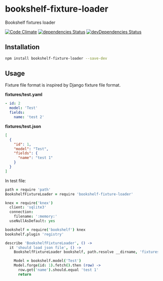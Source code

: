 # bookshelf-fixture-loader

Bookshelf fixtures loader

[![Code Climate](https://codeclimate.com/github/tomi77/node-bookshelf-fixture-loader/badges/gpa.svg)](https://codeclimate.com/github/tomi77/node-bookshelf-fixture-loader)
[![dependencies Status](https://david-dm.org/tomi77/node-bookshelf-fixture-loader/status.svg)](https://david-dm.org/tomi77/node-bookshelf-fixture-loader)
[![devDependencies Status](https://david-dm.org/tomi77/node-bookshelf-fixture-loader/dev-status.svg)](https://david-dm.org/tomi77/node-bookshelf-fixture-loader?type=dev)

## Installation

~~~bash
npm install bookshelf-fixture-loader --save-dev
~~~

## Usage

Fixture file format is inspired by Django fixture file format.

**fixtures/test.yaml**

~~~yaml
- id: 2
  model: 'Test'
  fields:
    name: 'test 2'
~~~

**fixtures/test.json**

~~~json
[
  {
    "id": 1,
    "model": "Test",
    "fields": {
      "name": "test 1"
    }
  }
]
~~~

In test file:

~~~coffeescript
path = require 'path'
BookshelfFixtureLoader = require 'bookshelf-fixture-loader'

knex = require('knex')
  client: 'sqlite3'
  connection:
    filename: ':memory:'
  useNullAsDefault: yes

bookshelf = require('bookshelf') knex
bookshelf.plugin 'registry'

describe 'BookshelfFixtureLoader', () ->
  it 'should load json file', () ->
    BookshelfFixtureLoader bookshelf, path.resolve __dirname, 'fixtures', 'test.json'

    Model = bookshelf.model('Test')
    Model.forge(id: 1).fetch().then (row) ->
      row.get('name').should.equal 'test 1'
      return
~~~
